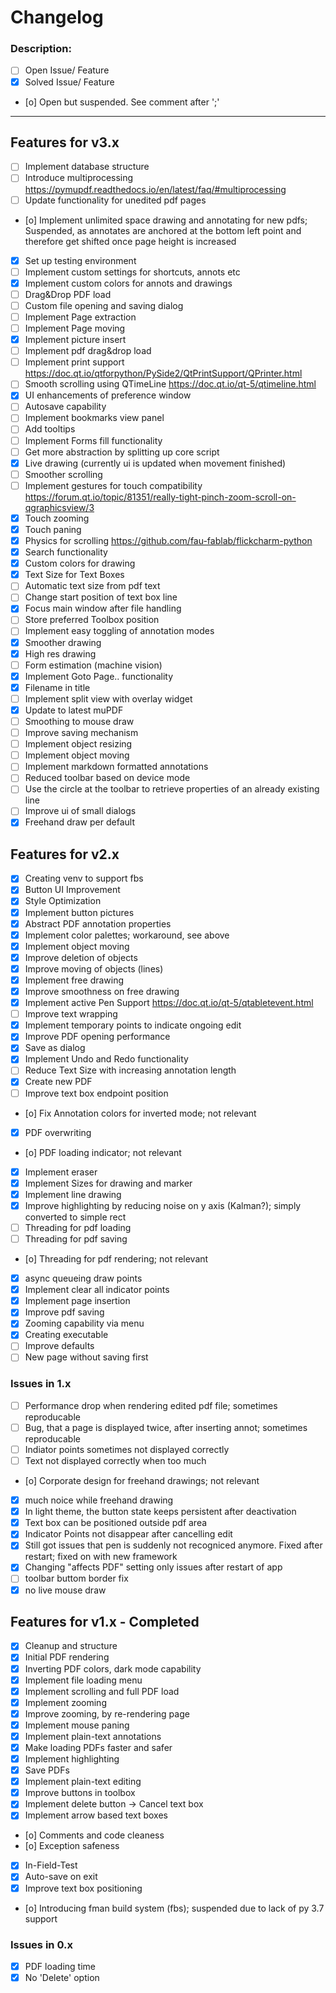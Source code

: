 # Changelog

### Description:

- [ ] Open Issue/ Feature
- [x] Solved Issue/ Feature
- [o] Open but suspended. See comment after ';'
***

## Features for v3.x

- [ ] Implement database structure
- [ ] Introduce multiprocessing https://pymupdf.readthedocs.io/en/latest/faq/#multiprocessing
- [ ] Update functionality for unedited pdf pages
- [o] Implement unlimited space drawing and annotating for new pdfs; Suspended, as annotates are anchored at the bottom left point and therefore get shifted once page height is increased
- [x] Set up testing environment
- [ ] Implement custom settings for shortcuts, annots etc
- [x] Implement custom colors for annots and drawings
- [ ] Drag&Drop PDF load
- [ ] Custom file opening and saving dialog
- [ ] Implement Page extraction
- [ ] Implement Page moving
- [x] Implement picture insert
- [ ] Implement pdf drag&drop load
- [ ] Implement print support https://doc.qt.io/qtforpython/PySide2/QtPrintSupport/QPrinter.html
- [ ] Smooth scrolling using QTimeLine https://doc.qt.io/qt-5/qtimeline.html
- [x] UI enhancements of preference window
- [ ] Autosave capability
- [ ] Implement bookmarks view panel
- [ ] Add tooltips
- [ ] Implement Forms fill functionality
- [ ] Get more abstraction by splitting up core script
- [x] Live drawing (currently ui is updated when movement finished)
- [ ] Smoother scrolling
- [ ] Implement gestures for touch compatibility https://forum.qt.io/topic/81351/really-tight-pinch-zoom-scroll-on-qgraphicsview/3
- [x] Touch zooming
- [x] Touch paning
- [x] Physics for scrolling https://github.com/fau-fablab/flickcharm-python
- [x] Search functionality
- [x] Custom colors for drawing
- [x] Text Size for Text Boxes
- [ ] Automatic text size from pdf text
- [ ] Change start position of text box line
- [x] Focus main window after file handling
- [ ] Store preferred Toolbox position
- [ ] Implement easy toggling of annotation modes
- [x] Smoother drawing
- [x] High res drawing
- [ ] Form estimation (machine vision)
- [x] Implement Goto Page.. functionality
- [x] Filename in title
- [ ] Implement split view with overlay widget
- [x] Update to latest muPDF
- [ ] Smoothing to mouse draw
- [ ] Improve saving mechanism
- [ ] Implement object resizing
- [ ] Implement object moving
- [ ] Implement markdown formatted annotations
- [ ] Reduced toolbar based on device mode
- [ ] Use the circle at the toolbar to retrieve properties of an already existing line
- [ ] Improve ui of small dialogs
- [x] Freehand draw per default

## Features for v2.x

- [x] Creating venv to support fbs
- [x] Button UI Improvement
- [x] Style Optimization
- [x] Implement button pictures
- [x] Abstract PDF annotation properties
- [x] Implement color palettes; workaround, see above
- [x] Implement object moving
- [x] Improve deletion of objects
- [x] Improve moving of objects (lines)
- [x] Implement free drawing
- [x] Improve smoothness on free drawing
- [x] Implement active Pen Support https://doc.qt.io/qt-5/qtabletevent.html
- [ ] Improve text wrapping
- [x] Implement temporary points to indicate ongoing edit
- [x] Improve PDF opening performance
- [x] Save as dialog
- [x] Implement Undo and Redo functionality
- [ ] Reduce Text Size with increasing annotation length
- [x] Create new PDF
- [ ] Improve text box endpoint position
- [o] Fix Annotation colors for inverted mode; not relevant
- [x] PDF overwriting
- [o] PDF loading indicator; not relevant
- [x] Implement eraser
- [x] Implement Sizes for drawing and marker
- [x] Implement line drawing
- [x] Improve highlighting by reducing noise on y axis (Kalman?); simply converted to simple rect
- [ ] Threading for pdf loading
- [ ] Threading for pdf saving
- [o] Threading for pdf rendering; not relevant
- [x] async queueing draw points
- [x] Implement clear all indicator points
- [x] Implement page insertion
- [x] Improve pdf saving
- [x] Zooming capability via menu
- [x] Creating executable
- [ ] Improve defaults
- [ ] New page without saving first

### Issues in 1.x

- [ ] Performance drop when rendering edited pdf file; sometimes reproducable
- [ ] Bug, that a page is displayed twice, after inserting annot; sometimes reproducable
- [ ] Indiator points sometimes not displayed correctly
- [ ] Text not displayed correctly when too much
- [o] Corporate design for freehand drawings; not relevant
- [x] much noice while freehand drawing
- [x] In light theme, the button state keeps persistent after deactivation
- [x] Text box can be positioned outside pdf area
- [x] Indicator Points not disappear after cancelling edit
- [x] Still got issues that pen is suddenly not recogniced anymore. Fixed after restart; fixed on with new framework
- [x] Changing "affects PDF" setting only issues after restart of app
- [ ] toolbar buttom border fix
- [x] no live mouse draw

## Features for v1.x - Completed

- [x] Cleanup and structure
- [x] Initial PDF rendering
- [x] Inverting PDF colors, dark mode capability
- [x] Implement file loading menu
- [x] Implement scrolling and full PDF load
- [x] Implement zooming
- [x] Improve zooming, by re-rendering page
- [x] Implement mouse paning
- [x] Implement plain-text annotations
- [x] Make loading PDFs faster and safer
- [x] Implement highlighting
- [x] Save PDFs
- [x] Implement plain-text editing
- [x] Improve buttons in toolbox
- [x] Implement delete button -> Cancel text box
- [x] Implement arrow based text boxes
- [o] Comments and code cleaness
- [o] Exception safeness
- [x] In-Field-Test
- [x] Auto-save on exit
- [x] Improve text box positioning
- [o] Introducing fman build system (fbs); suspended due to lack of py 3.7 support

### Issues in 0.x

- [x] PDF loading time
- [x] No 'Delete' option